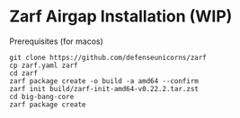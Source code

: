 # Zarf Airgap Installation (WIP)

Prerequisites (for macos)

```shell
git clone https://github.com/defenseunicorns/zarf
cp zarf.yaml zarf
cd zarf
zarf package create -o build -a amd64 --confirm
zarf init build/zarf-init-amd64-v0.22.2.tar.zst
cd big-bang-core
zarf package create 
```

